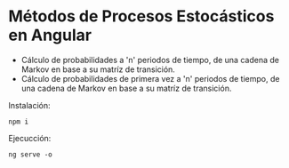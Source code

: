 # Métodos de Procesos Estocásticos en Angular

+ Cálculo de probabilidades a 'n' periodos de tiempo, de una cadena de Markov en base a su matríz de transición.
+ Cálculo de probabilidades de primera vez a 'n' periodos de tiempo, de una cadena de Markov en base a su matríz de transición.

Instalación:

`npm i`

Ejecucción:

`ng serve -o`
